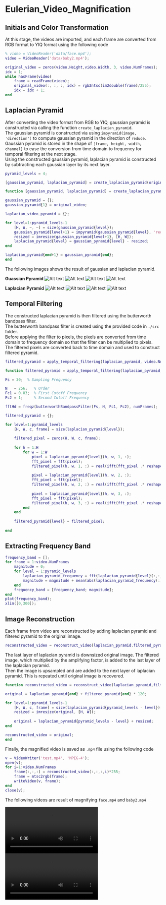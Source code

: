 # Eulerian_Video_Magnification

## Initials and Color Transformation

At this stage, the videos are imported, and each frame are converted from RGB format to YIQ format using the following code
   
```matlab
% video = VideoReader('data/face.mp4');
video = VideoReader('data/baby2.mp4');

original_video = zeros(video.Height,video.Width, 3, video.NumFrames);
idx = 1;
while hasFrame(video)
    frame = readFrame(video);
    original_video(:, :, :, idx) = rgb2ntsc(im2double(frame)/255);
    idx = idx + 1;
end
```

## Laplacian Pyramid

After converting the video format from RGB to YIQ, gaussian pyramid is constructed via calling the function `create_laplacian_pyramid`.  
The gaussian pyramid is constructed via using `impyramid(image, 'direction')` to compute gaussian pyramid in the direction of `reduce`.   
Gaussian pyramid is stored in the shape of `[frame, height, width, channel]` to ease the conversion from time domain to frequency for temporal filtering at the next stage.   
Using the constructed gaussian pyramid, laplacian pyramid is constructed by subtracting each gaussian layer by its next layer.   

```matlab
pyramid_levels = 4;

[gaussian_pyramid, laplacian_pyramid] = create_laplacian_pyramid(original_video,pyramid_levels);
```

```matlab
function [gaussian_pyramid, laplacian_pyramid] = create_laplacian_pyramid(original_video,pyramid_levels)

gaussian_pyramid = {};
gaussian_pyramid{1} = original_video;

laplacian_video_pyramid = {};

for level=1:pyramid_levels-1
    [H, W, ~, ~] = size(gaussian_pyramid{level});
    gaussian_pyramid{level+1} = impyramid(gaussian_pyramid{level}, 'reduce');
    resized = imresize(gaussian_pyramid{level+1}, [H, W]);
    laplacian_pyramid{level} = gaussian_pyramid{level} - resized;
end

laplacian_pyramid{end+1} = gaussian_pyramid{end};
end
```

The following images shows the result of gaussian and laplacian pyramid.   

**Guassian Pyramid**
![Alt text](/images/gaussian_1.png)
![Alt text](/images/gaussian_2.png)
![Alt text](/images/gaussian_3.png)
![Alt text](/images/gaussian_4.png)

**Laplacian Pyramid**
![Alt text](/images/laplacian_1.png)
![Alt text](/images/laplacian_2.png)
![Alt text](/images/laplacian_3.png)
![Alt text](/images/laplacian_4.png)

## Temporal Filtering
The constructed laplacian pyramid is then filtered using the butterworth bandpass filter.   
The butterworth bandpass filter is created using the provided code in `./src` folder.   
Before applying the filter to pixels, the pixels are converted from time domain to frequency domain so that the filter can be multiplied to pixels.  
The filtered pixels are converted back to time domain and used to construct filtered pyramid.  

```matlab
filtered_pyramid = apply_temporal_filtering(laplacian_pyramid, video.NumFrames, pyramid_levels);
```
```matlab
function filtered_pyramid = apply_temporal_filtering(laplacian_pyramid, numFrames, pyramid_levels)

Fs = 30;  % Sampling Frequency

N   = 256;   % Order
Fc1 = 0.83;  % First Cutoff Frequency
Fc2 = 1;     % Second Cutoff Frequency

fftHd = freqz(butterworthBandpassFilter(Fs, N, Fc1, Fc2), numFrames);

filtered_pyramid = {};

for level=1:pyramid_levels
    [H, W, c, frame] = size(laplacian_pyramid{level});
    
    filtered_pixel = zeros(H, W, c, frame);
    
    for h = 1:H
        for w = 1:W
            pixel = laplacian_pyramid{level}(h, w, 1, :);
            fft_pixel = fft(pixel);
            filtered_pixel(h, w, 1, :) = real(ifft(fft_pixel .* reshape(fftHd, [1,1,1,numFrames])));
            
            pixel = laplacian_pyramid{level}(h, w, 2, :);
            fft_pixel = fft(pixel);
            filtered_pixel(h, w, 2, :) = real(ifft(fft_pixel .* reshape(fftHd, [1,1,1,numFrames])));
            
            pixel = laplacian_pyramid{level}(h, w, 3, :);
            fft_pixel = fft(pixel);
            filtered_pixel(h, w, 3, :) = real(ifft(fft_pixel .* reshape(fftHd, [1,1,1,numFrames])));
        end
    end
    
    filtered_pyramid{level} = filtered_pixel;
    
end
```

## Extracting Frequency Band
```matlab
frequency_band = [];
for frame = 1:video.NumFrames
    magnitude = 0;
    for level = 1:pyramid_levels
        laplacian_pyramid_frequency = fft(laplacian_pyramid{level}(:,:,:,frame));
        magnitude = magnitude + mean(abs(laplacian_pyramid_frequency(:)));
    end
    frequency_band = [frequency_band; magnitude];
end
plot(frequency_band);
xlim([0,300]);
```

## Image Reconstruction
Each frame from video are reconstructed by adding laplacian pyramid and filtered pyramid to the original image.
```matlab 
reconstructed_video = reconstruct_video(laplacian_pyramid,filtered_pyramid, pyramid_levels);
```

The last layer of laplacian pyramid is downsized original image. The filtered image, which multiplied by the amplifying factor, is added to the last layer of the laplacian pyramid.  
Then the image is upsampled and are added to the next layer of laplacian pyramid. This is repeated until original image is recovered. 

```matlab
function reconstructed_video = reconstruct_video(laplacian_pyramid,filtered_pyramid, pyramid_levels)

original = laplacian_pyramid{end} + filtered_pyramid{end} * 120;

for level=1:pyramid_levels-1
    [H, W, c, frame] = size(laplacian_pyramid{pyramid_levels - level});
    resized = imresize(original, [H, W]);
    
    original = laplacian_pyramid{pyramid_levels - level} + resized;
end

reconstructed_video = original;
end
```

Finally, the magnified video is saved as `.mp4` file using the following code
```matlab
v = VideoWriter('test.mp4', 'MPEG-4');
open(v);
for i=1:video.NumFrames
    frame(:,:,:) = reconstructed_video(:,:,:,i)*255;
    frame = ntsc2rgb(frame);
    writeVideo(v, frame);
end
close(v);
```

The following videos are result of magnifying `face.mp4` and `baby2.mp4`

<video controls="controls">
  <source type="video/mp4" src="baby2.mp4"></source>
</video>

<video controls="controls">
  <source type="video/mp4" src="face.mp4"></source>
</video>


